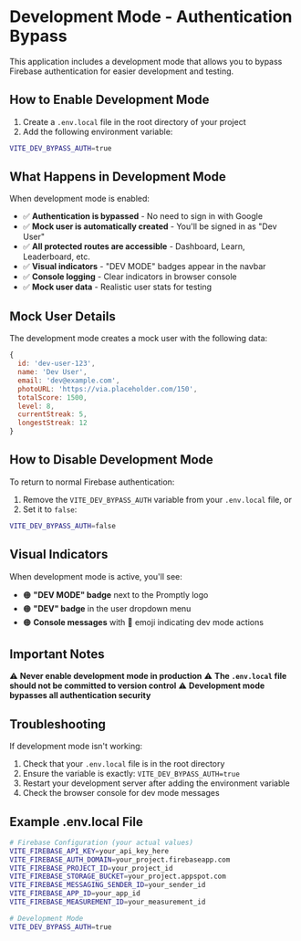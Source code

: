 # Development Mode - Authentication Bypass

This application includes a development mode that allows you to bypass Firebase authentication for easier development and testing.

## How to Enable Development Mode

1. Create a `.env.local` file in the root directory of your project
2. Add the following environment variable:

```bash
VITE_DEV_BYPASS_AUTH=true
```

## What Happens in Development Mode

When development mode is enabled:

- ✅ **Authentication is bypassed** - No need to sign in with Google
- ✅ **Mock user is automatically created** - You'll be signed in as "Dev User"
- ✅ **All protected routes are accessible** - Dashboard, Learn, Leaderboard, etc.
- ✅ **Visual indicators** - "DEV MODE" badges appear in the navbar
- ✅ **Console logging** - Clear indicators in browser console
- ✅ **Mock user data** - Realistic user stats for testing

## Mock User Details

The development mode creates a mock user with the following data:

```javascript
{
  id: 'dev-user-123',
  name: 'Dev User',
  email: 'dev@example.com',
  photoURL: 'https://via.placeholder.com/150',
  totalScore: 1500,
  level: 8,
  currentStreak: 5,
  longestStreak: 12
}
```

## How to Disable Development Mode

To return to normal Firebase authentication:

1. Remove the `VITE_DEV_BYPASS_AUTH` variable from your `.env.local` file, or
2. Set it to `false`:

```bash
VITE_DEV_BYPASS_AUTH=false
```

## Visual Indicators

When development mode is active, you'll see:

- 🟠 **"DEV MODE" badge** next to the Promptly logo
- 🟠 **"DEV" badge** in the user dropdown menu
- 🟠 **Console messages** with 🚀 emoji indicating dev mode actions

## Important Notes

⚠️ **Never enable development mode in production**
⚠️ **The `.env.local` file should not be committed to version control**
⚠️ **Development mode bypasses all authentication security**

## Troubleshooting

If development mode isn't working:

1. Check that your `.env.local` file is in the root directory
2. Ensure the variable is exactly: `VITE_DEV_BYPASS_AUTH=true`
3. Restart your development server after adding the environment variable
4. Check the browser console for dev mode messages

## Example .env.local File

```bash
# Firebase Configuration (your actual values)
VITE_FIREBASE_API_KEY=your_api_key_here
VITE_FIREBASE_AUTH_DOMAIN=your_project.firebaseapp.com
VITE_FIREBASE_PROJECT_ID=your_project_id
VITE_FIREBASE_STORAGE_BUCKET=your_project.appspot.com
VITE_FIREBASE_MESSAGING_SENDER_ID=your_sender_id
VITE_FIREBASE_APP_ID=your_app_id
VITE_FIREBASE_MEASUREMENT_ID=your_measurement_id

# Development Mode
VITE_DEV_BYPASS_AUTH=true
``` 